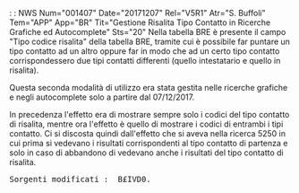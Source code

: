  :  : NWS Num="001407" Date="20171207" Rel="V5R1" Atr="S. Buffoli" Tem="APP" App="BR" Tit="Gestione Risalita Tipo Contatto in Ricerche Grafiche ed Autocomplete" Sts="20"
Nella tabella BRE è presente il campo "Tipo codice risalita" della tabella BRE, tramite cui è possibile far puntare un tipo contatto ad un altro oppure far in modo che ad un certo tipo contatto corrispondessero due tipi contatti differenti (quello intestatario e quello in risalita).

Questa seconda modalità di utilizzo era stata gestita nelle ricerche grafiche e negli autocomplete
solo a partire dal 07/12/2017.

In precedenza l'effetto era di mostrare sempre solo i codici del tipo contatto di risalita, mentre
ora l'effetto è quello di mostrare i codici di entrambi i tipi contatto.
Ci si discosta quindi dall'effetto che si aveva nella ricerca 5250 in cui prima si vedevano i risultati corrispondenti al tipo contatto di partenza e solo in caso di abbandono di vedevano anche i risultati del tipo contatto di risalita.

<pre>
Sorgenti modificati :  B£IVD0.
</pre>
